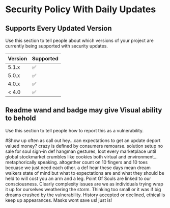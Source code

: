 # Security Policy With Daily Updates 

## Supports Every Updated Version 

Use this section to tell people about which versions of your project are
currently being supported with security updates.

| Version | Supported          |
| ------- | ------------------ |
| 5.1.x   | :white_check_mark: |
| 5.0.x   | ✅                 |
| 4.0.x   | :white_check_mark: |
| < 4.0   | :white_check_mark: |

## Readme wand and badge may give Visual ability to behold

Use this section to tell people how to report this as a vulnerability.

 #Show up often as call out hey...can expectations to get an update 
deport valued money? crazy is defined by consumers remoarse. solution setup no sale for soul sign-in def hangman gestures, loot every marketplace until global stockmarket crumbles like cookies both virtual and environment... metaphorically speaking. altogether count on 10 fingers and 10 toes becuase we just need each other. a def hear these days mean dream walkers state of mind but what to expectations are and what they should be held to will cost you an arm and a leg. Point Of Souls are linked to our consciousness. Clearly complexity issues are we as individuals trying wrap it up for ourselves weathering the storm. Thinking too small or it was if big dreams crushed by the vulnerability. History accepted or
declined, ethical is keep up appearances. Masks wont save us! just is!
